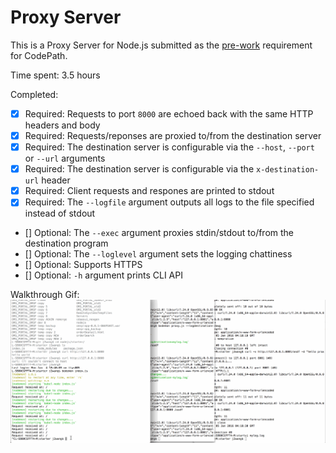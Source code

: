 # Proxy Server

This is a Proxy Server for Node.js submitted as the [pre-work](http://courses.codepath.com/snippets/intro_to_nodejs/prework) requirement for CodePath.

Time spent: 3.5 hours

Completed:

* [x] Required: Requests to port `8000` are echoed back with the same HTTP headers and body
* [x] Required: Requests/reponses are proxied to/from the destination server
* [x] Required: The destination server is configurable via the `--host`, `--port`  or `--url` arguments
* [x] Required: The destination server is configurable via the `x-destination-url` header
* [x] Required: Client requests and respones are printed to stdout
* [x] Required: The `--logfile` argument outputs all logs to the file specified instead of stdout
* [] Optional: The `--exec` argument proxies stdin/stdout to/from the destination program
* [] Optional: The `--loglevel` argument sets the logging chattiness
* [] Optional: Supports HTTPS
* [] Optional: `-h` argument prints CLI API

Walkthrough Gif:
![Video Walkthrough](walkthrough.gif)
